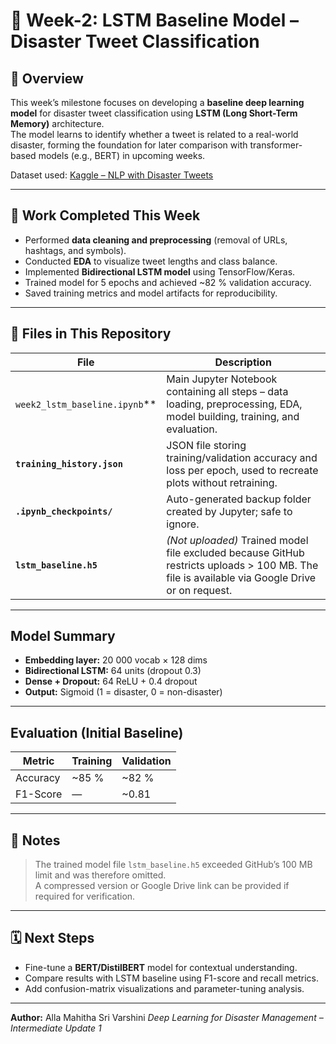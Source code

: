 # 🧠 Week-2: LSTM Baseline Model – Disaster Tweet Classification

## 📘 Overview
This week’s milestone focuses on developing a **baseline deep learning model** for disaster tweet classification using **LSTM (Long Short-Term Memory)** architecture.  
The model learns to identify whether a tweet is related to a real-world disaster, forming the foundation for later comparison with transformer-based models (e.g., BERT) in upcoming weeks.

Dataset used: [Kaggle – NLP with Disaster Tweets](https://www.kaggle.com/competitions/nlp-getting-started)

---

## 🚀 Work Completed This Week
- Performed **data cleaning and preprocessing** (removal of URLs, hashtags, and symbols).  
- Conducted **EDA** to visualize tweet lengths and class balance.  
- Implemented **Bidirectional LSTM model** using TensorFlow/Keras.  
- Trained model for 5 epochs and achieved ~82 % validation accuracy.  
- Saved training metrics and model artifacts for reproducibility.

---

## 📂 Files in This Repository

| File | Description |
|------|--------------|
| `week2_lstm_baseline.ipynb`** | Main Jupyter Notebook containing all steps – data loading, preprocessing, EDA, model building, training, and evaluation. |
| **`training_history.json`** | JSON file storing training/validation accuracy and loss per epoch, used to recreate plots without retraining. |
| **`.ipynb_checkpoints/`** | Auto-generated backup folder created by Jupyter; safe to ignore. |
| **`lstm_baseline.h5`** | *(Not uploaded)* Trained model file excluded because GitHub restricts uploads > 100 MB. The file is available via Google Drive or on request. |

---

##  Model Summary
- **Embedding layer:** 20 000 vocab × 128 dims  
- **Bidirectional LSTM:** 64 units (dropout 0.3)  
- **Dense + Dropout:** 64 ReLU + 0.4 dropout  
- **Output:** Sigmoid (1 = disaster, 0 = non-disaster)

---

##  Evaluation (Initial Baseline)
| Metric | Training | Validation |
|--------|-----------|------------|
| Accuracy | ~85 % | ~82 % |
| F1-Score | — | ~0.81 |

---

## 🧩 Notes
> The trained model file `lstm_baseline.h5` exceeded GitHub’s 100 MB limit and was therefore omitted.  
> A compressed version or Google Drive link can be provided if required for verification.

---

## 🗓️ Next Steps
- Fine-tune a **BERT/DistilBERT** model for contextual understanding.  
- Compare results with LSTM baseline using F1-score and recall metrics.  
- Add confusion-matrix visualizations and parameter-tuning analysis.

---

**Author:** Alla Mahitha Sri Varshini
*Deep Learning for Disaster Management – Intermediate Update 1*
